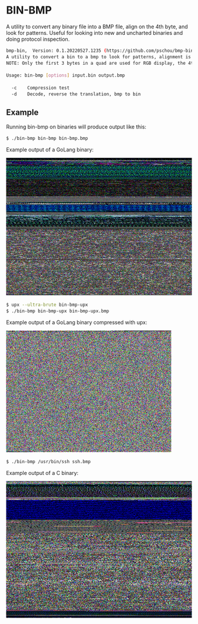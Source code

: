 # BIN-BMP

A utility to convert any binary file into a BMP file, align on the 4th byte,
and look for patterns.   Useful for looking into new and uncharted binaries and
doing protocol inspection.


```bash
bmp-bin,  Version: 0.1.20220527.1235 (https://github.com/pschou/bmp-bin)
A utility to convert a bin to a bmp to look for patterns, alignment is done on every 4th byte, so 4 bytes -> 1 pixel.
NOTE: Only the first 3 bytes in a quad are used for RGB display, the 4th is omitted.

Usage: bin-bmp [options] input.bin output.bmp

  -c    Compression test
  -d    Decode, reverse the translation, bmp to bin
```

## Example
Running bin-bmp on binaries will produce output like this:

```bash
$ ./bin-bmp bin-bmp bin-bmp.bmp
```

Example output of a GoLang binary:

![output](bin-bmp.bmp)

```bash
$ upx --ultra-brute bin-bmp-upx
$ ./bin-bmp bin-bmp-upx bin-bmp-upx.bmp
```

Example output of a GoLang binary compressed with upx:

![output](bin-bmp-upx.bmp)


```bash
$ ./bin-bmp /usr/bin/ssh ssh.bmp
```

Example output of a C binary:

![output](ssh.bmp)
